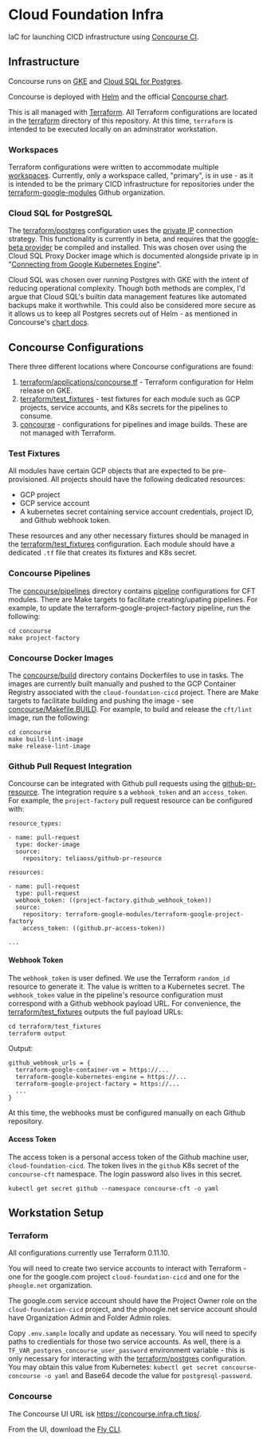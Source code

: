 # Cloud Foundation Infra

IaC for launching CICD infrastructure using [Concourse CI](https://concourse-ci.org/).

## Infrastructure

Concourse runs on [GKE](https://cloud.google.com/kubernetes-engine/docs/) and [Cloud SQL for Postgres](https://cloud.google.com/sql/docs/postgres/).

Concourse is deployed with [Helm](https://helm.sh/) and the official [Concourse chart](https://github.com/helm/charts/tree/master/stable/concourse).

This is all managed with [Terraform](https://www.terraform.io/). All Terraform configurations are located in the [terraform](./terraform) directory of this repository. At this time, `terraform` is intended to be executed locally on an adminstrator workstation.

### Workspaces

Terraform configurations were written to accommodate multiple [workspaces](https://www.terraform.io/docs/state/workspaces.html). Currently, only a workspace called, "primary", is in use - as it is intended to be the primary CICD infrastructure for repositories under the [terraform-google-modules](https://github.com/terraform-google-modules) Github organization.

### Cloud SQL for PostgreSQL

The [terraform/postgres](terraform/postgres) configuration uses the [private IP](https://cloud.google.com/sql/docs/postgres/private-ip) connection strategy. This functionality is currently in beta, and requires that the [google-beta provider](https://github.com/terraform-providers/terraform-provider-google-beta) be compiled and installed. This was chosen over using the Cloud SQL Proxy Docker image which is documented alongside private ip in "[Connecting from Google Kubernetes Engine](https://cloud.google.com/sql/docs/postgres/connect-kubernetes-engine)".

Cloud SQL was chosen over running Postgres with GKE with the intent of reducing operational complexity. Though both methods are complex, I'd argue that Cloud SQL's builtin data management features like automated backups make it worthwhile. This could also be considered more secure as it allows us to keep all Postgres secrets out of Helm - as mentioned in Concourse's [chart docs](https://github.com/helm/charts/tree/master/stable/concourse#postgresql).

## Concourse Configurations

There three different locations where Concourse configurations are found:

1. [terraform/applications/concourse.tf](./terraform/applications/concourse.tf) - Terraform configuration for Helm release on GKE.
1. [terraform/test_fixtures](./terraform/test_fixtures) - test fixtures for each module such as GCP projects, service accounts, and K8s secrets for the pipelines to consume.
1. [concourse](./concourse) - configurations for pipelines and image builds. These are not managed with Terraform.

### Test Fixtures

All modules have certain GCP objects that are expected to be pre-provisioned. All projects should have the following dedicated resources:

* GCP project
* GCP service account
* A kubernetes secret containing service account credentials, project ID, and Github webhook token.

These resources and any other necessary fixtures should be managed in the [terraform/test_fixtures](./terraform/test_fixtures) configuration. Each module should have a dedicated `.tf` file that creates its fixtures and K8s secret.

### Concourse Pipelines

The [concourse/pipelines](./concourse/pipelines) directory contains [pipeline](https://concourse-ci.org/pipelines.html) configurations for CFT modules. There are Make targets to facilitate creating/upating pipelines. For example, to update the terraform-google-project-factory pipeline, run the following:

```
cd concourse
make project-factory
```

### Concourse Docker Images

The [concourse/build](./concourse/build) directory contains Dockerfiles to use in tasks. The images are currently built manually and pushed to the GCP Container Registry associated with the `cloud-foundation-cicd` project. There are Make targets to facilitate building and pushing the image - see [concourse/Makefile.BUILD](./concourse/Makefile.BUILD). For example, to build and release the `cft/lint` image, run the following:

```
cd concourse
make build-lint-image
make release-lint-image
```

### Github Pull Request Integration

Concourse can be integrated with Github pull requests using the [github-pr-resource](https://github.com/telia-oss/github-pr-resource). The integration require s a `webhook_token` and an `access_token`. For example, the `project-factory` pull request resource can be configured with:

```
resource_types:

- name: pull-request
  type: docker-image
  source:
    repository: teliaoss/github-pr-resource

resources:

- name: pull-request
  type: pull-request
  webhook_token: ((project-factory.github_webhook_token))
  source:
    repository: terraform-google-modules/terraform-google-project-factory
    access_token: ((github.pr-access-token))

...
```

#### Webhook Token

The `webhook_token` is user defined. We use the Terraform `random_id` resource to generate it. The value is written to a Kubernetes secret. The `webhook_token` value in the pipeline's resource configuration must correspond with a Github webhook payload URL. For convenience, the [terraform/test_fixtures](./terraform/test_fixtures) outputs the full payload URLs:

```
cd terraform/test_fixtures
terraform output
```

Output:

```
github_webhook_urls = {
  terraform-google-container-vm = https://...
  terraform-google-kubernetes-engine = https://...
  terraform-google-project-factory = https://...
  ...
}
```

At this time, the webhooks must be configured manually on each Github repository.

#### Access Token

The access token is a personal access token of the Github machine user, `cloud-foundation-cicd`. The token lives in the `github` K8s secret of the `concourse-cft` namespace. The login password also lives in this secret.

```
kubectl get secret github --namespace concourse-cft -o yaml
```

## Workstation Setup

### Terraform

All configurations currently use Terraform 0.11.10.

You will need to create two service accounts to interact with Terraform - one for the google.com project `cloud-foundation-cicd` and one for the `phoogle.net` organization.

The google.com service account should have the Project Owner role on the `cloud-foundation-cicd` project, and the phoogle.net service account should have Organization Admin and Folder Admin roles.

Copy `.env.sample` locally and update as necessary. You will need to specify paths to credientials for those two service accounts. As well, there is a `TF_VAR_postgres_concourse_user_password` environment variable - this is only necessary for interacting with the [terraform/postgres](./terraform/postgres) configuration. You may obtain this value from Kubernetes: `kubectl get secret concourse-concourse -o yaml` and Base64 decode the value for `postgresql-password`.

### Concourse

The Concourse UI URL isk https://concourse.infra.cft.tips/.

From the UI, download the [Fly CLI](https://concourse-ci.org/fly.html).
